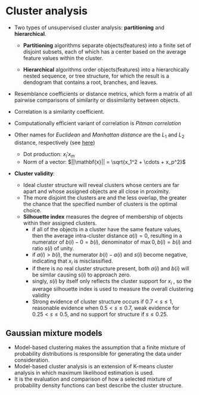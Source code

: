 # Cluster analysis

- Two types of unsupervised cluster analysis: **partitioning** and **hierarchical**.

  - **Partitioning** algorithms separate objects(features) into a finite set of disjoint subsets, each of which has a center based on the average feature values within the cluster.

  - **Hierarchical** algorithms order objects(features) into a hierarchically nested sequence, or tree structure, for which the result is a dendogram that contains a root, branches, and leaves.

- Resemblance coefficients or distance metrics, which form a matrix of all pairwise comparisons of similarity or dissimilarity between objects.

- Correlation is a similarity coefficient.

- Computationally efficient variant of correlation is *Pitman correlation*

- Other names for *Euclidean* and *Manhattan distance* are the $L_1$ and $L_2$ distance, respectively (see [here](../Miscellaneous/Miscellaneous%20Notes.md))
  - Dot production: $x_l'x_m$
  - Norm of a vector: $||\mathbf{x}|| = \sqrt{x_1^2 + \cdots + x_p^2}$

- **Cluster validity**:
    - Ideal cluster structure will reveal clusters whose centers are far apart and whose assigned objects are all close in proximity.
    - The more disjoint the clusters are and the less overlap, the greater the chance that the specified number of clusters is the optimal choice.
    - **Silhouette index** measures the degree of membership of objects within their assigned clusters.
        - if all of the objects in a cluster have the same feature values, then the average intra-cluster distance $a(i) = 0$, resulting in a numerator of $b(i) - 0 = b(i)$, denominator of $\max{0,b(i)} = b(i)$ and ratio $s(i)$ of unity.
        - if $a(i) > b(i)$, the numerator $b(i) − a(i)$ and $s(i)$ become negative, indicating that $x_i$ is misclassified.
        - if there is no real cluster structure present, both $a(i)$ and $b(i)$ will be similar causing s(i) to approach zero.
        - singly, $s(i)$ by itself only reflects the cluster support for $x_i$ , so the average silhouette index is used to measure the overall clustering validity
        - Strong evidence of cluster structure occurs if $0.7<  s\le 1$, reasonable evidence when $0.5<s\le 0.7$, weak evidence for $0.25 < s \le 0.5$, and no support for structure if $s\le 0.25$.

## Gaussian mixture models
- Model-based clustering makes the assumption that a finite mixture of probability distributions is responsible for generating the data under consideration.
- Model-based cluster analysis is an extension of K-means cluster analysis in which maximum likelihood estimation is used.
- It is the evaluation and comparison of how a selected mixture of probability density functions can best describe the cluster structure.

